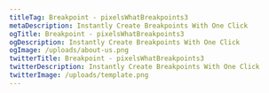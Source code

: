 ```yaml
---
titleTag: Breakpoint - pixelsWhatBreakpoints3
metaDescription: Instantly Create Breakpoints With One Click
ogTitle: Breakpoint - pixelsWhatBreakpoints3
ogDescription: Instantly Create Breakpoints With One Click
ogImage: /uploads/about-us.png
twitterTitle: Breakpoint - pixelsWhatBreakpoints3
twitterDescription: Instantly Create Breakpoints With One Click
twitterImage: /uploads/template.png
---
```

